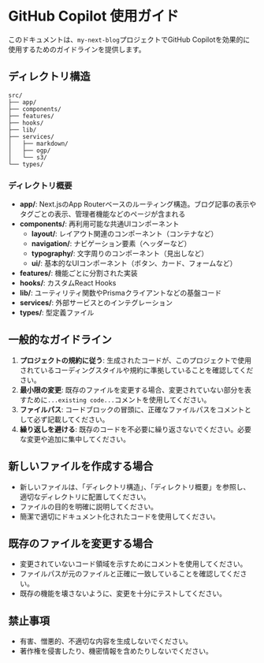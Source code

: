 # GitHub Copilot 使用ガイド

このドキュメントは、`my-next-blog`プロジェクトでGitHub Copilotを効果的に使用するためのガイドラインを提供します。

## ディレクトリ構造

```
src/
├── app/
├── components/
├── features/
├── hooks/
├── lib/
├── services/
│   ├── markdown/
│   ├── ogp/
│   └── s3/
└── types/
```

### ディレクトリ概要

- **app/**: Next.jsのApp Routerベースのルーティング構造。ブログ記事の表示やタグごとの表示、管理者機能などのページが含まれる
- **components/**: 再利用可能な共通UIコンポーネント
  - **layout/**: レイアウト関連のコンポーネント（コンテナなど）
  - **navigation/**: ナビゲーション要素（ヘッダーなど）
  - **typography/**: 文字周りのコンポーネント（見出しなど）
  - **ui/**: 基本的なUIコンポーネント（ボタン、カード、フォームなど）
- **features/**: 機能ごとに分割された実装
- **hooks/**: カスタムReact Hooks
- **lib/**: ユーティリティ関数やPrismaクライアントなどの基盤コード
- **services/**: 外部サービスとのインテグレーション
- **types/**: 型定義ファイル

## 一般的なガイドライン

1. **プロジェクトの規約に従う**: 生成されたコードが、このプロジェクトで使用されているコーディングスタイルや規約に準拠していることを確認してください。
2. **最小限の変更**: 既存のファイルを変更する場合、変更されていない部分を表すために`...existing code...`コメントを使用してください。
3. **ファイルパス**: コードブロックの冒頭に、正確なファイルパスをコメントとして必ず記載してください。
4. **繰り返しを避ける**: 既存のコードを不必要に繰り返さないでください。必要な変更や追加に集中してください。

## 新しいファイルを作成する場合

- 新しいファイルは、「ディレクトリ構造」、「ディレクトリ概要」を参照し、適切なディレクトリに配置してください。
- ファイルの目的を明確に説明してください。
- 簡潔で適切にドキュメント化されたコードを使用してください。

## 既存のファイルを変更する場合

- 変更されていないコード領域を示すためにコメントを使用してください。
- ファイルパスが元のファイルと正確に一致していることを確認してください。
- 既存の機能を壊さないように、変更を十分にテストしてください。

## 禁止事項

- 有害、憎悪的、不適切な内容を生成しないでください。
- 著作権を侵害したり、機密情報を含めたりしないでください。
